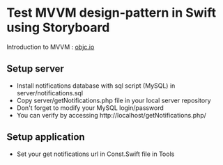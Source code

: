 # Test MVVM design-pattern in Swift using Storyboard

Introduction to MVVM : [objc.io](https://www.objc.io/issues/13-architecture/mvvm/)

## Setup server

- Install notifications database with sql script (MySQL) in server/notifications.sql
- Copy server/getNotifications.php file in your local server repository
- Don't forget to modify your MySQL login/password
- You can verify by accessing http://localhost/getNotifications.php/

## Setup application

- Set your get notifications url in Const.Swift file in Tools
